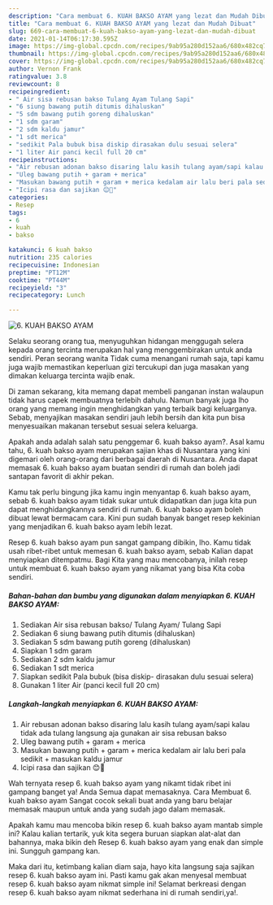 ```yaml
---
description: "Cara membuat 6. KUAH BAKSO AYAM yang lezat dan Mudah Dibuat"
title: "Cara membuat 6. KUAH BAKSO AYAM yang lezat dan Mudah Dibuat"
slug: 669-cara-membuat-6-kuah-bakso-ayam-yang-lezat-dan-mudah-dibuat
date: 2021-01-14T06:17:30.595Z
image: https://img-global.cpcdn.com/recipes/9ab95a280d152aa6/680x482cq70/6-kuah-bakso-ayam-foto-resep-utama.jpg
thumbnail: https://img-global.cpcdn.com/recipes/9ab95a280d152aa6/680x482cq70/6-kuah-bakso-ayam-foto-resep-utama.jpg
cover: https://img-global.cpcdn.com/recipes/9ab95a280d152aa6/680x482cq70/6-kuah-bakso-ayam-foto-resep-utama.jpg
author: Vernon Frank
ratingvalue: 3.8
reviewcount: 8
recipeingredient:
- " Air sisa rebusan bakso Tulang Ayam Tulang Sapi"
- "6 siung bawang putih ditumis dihaluskan"
- "5 sdm bawang putih goreng dihaluskan"
- "1 sdm garam"
- "2 sdm kaldu jamur"
- "1 sdt merica"
- "sedikit Pala bubuk bisa diskip dirasakan dulu sesuai selera"
- "1 liter Air panci kecil full 20 cm"
recipeinstructions:
- "Air rebusan adonan bakso disaring lalu kasih tulang ayam/sapi kalau tidak ada tulang langsung aja gunakan air sisa rebusan bakso"
- "Uleg bawang putih + garam + merica"
- "Masukan bawang putih + garam + merica kedalam air lalu beri pala sedikit + masukan kaldu jamur"
- "Icipi rasa dan sajikan 😊🤗"
categories:
- Resep
tags:
- 6
- kuah
- bakso

katakunci: 6 kuah bakso 
nutrition: 235 calories
recipecuisine: Indonesian
preptime: "PT12M"
cooktime: "PT44M"
recipeyield: "3"
recipecategory: Lunch

---
```



![6. KUAH BAKSO AYAM](https://img-global.cpcdn.com/recipes/9ab95a280d152aa6/680x482cq70/6-kuah-bakso-ayam-foto-resep-utama.jpg)

Selaku seorang orang tua, menyuguhkan hidangan menggugah selera kepada orang tercinta merupakan hal yang menggembirakan untuk anda sendiri. Peran seorang  wanita Tidak cuma menangani rumah saja, tapi kamu juga wajib memastikan keperluan gizi tercukupi dan juga masakan yang dimakan keluarga tercinta wajib enak.

Di zaman  sekarang, kita memang dapat membeli panganan instan walaupun tidak harus capek membuatnya terlebih dahulu. Namun banyak juga lho orang yang memang ingin menghidangkan yang terbaik bagi keluarganya. Sebab, menyajikan masakan sendiri jauh lebih bersih dan kita pun bisa menyesuaikan makanan tersebut sesuai selera keluarga. 



Apakah anda adalah salah satu penggemar 6. kuah bakso ayam?. Asal kamu tahu, 6. kuah bakso ayam merupakan sajian khas di Nusantara yang kini digemari oleh orang-orang dari berbagai daerah di Nusantara. Anda dapat memasak 6. kuah bakso ayam buatan sendiri di rumah dan boleh jadi santapan favorit di akhir pekan.

Kamu tak perlu bingung jika kamu ingin menyantap 6. kuah bakso ayam, sebab 6. kuah bakso ayam tidak sukar untuk didapatkan dan juga kita pun dapat menghidangkannya sendiri di rumah. 6. kuah bakso ayam boleh dibuat lewat bermacam cara. Kini pun sudah banyak banget resep kekinian yang menjadikan 6. kuah bakso ayam lebih lezat.

Resep 6. kuah bakso ayam pun sangat gampang dibikin, lho. Kamu tidak usah ribet-ribet untuk memesan 6. kuah bakso ayam, sebab Kalian dapat menyiapkan ditempatmu. Bagi Kita yang mau mencobanya, inilah resep untuk membuat 6. kuah bakso ayam yang nikamat yang bisa Kita coba sendiri.

<!--inarticleads1-->

##### Bahan-bahan dan bumbu yang digunakan dalam menyiapkan 6. KUAH BAKSO AYAM:

1. Sediakan  Air sisa rebusan bakso/ Tulang Ayam/ Tulang Sapi
1. Sediakan 6 siung bawang putih ditumis (dihaluskan)
1. Sediakan 5 sdm bawang putih goreng (dihaluskan)
1. Siapkan 1 sdm garam
1. Sediakan 2 sdm kaldu jamur
1. Sediakan 1 sdt merica
1. Siapkan sedikit Pala bubuk (bisa diskip- dirasakan dulu sesuai selera)
1. Gunakan 1 liter Air (panci kecil full 20 cm)




<!--inarticleads2-->

##### Langkah-langkah menyiapkan 6. KUAH BAKSO AYAM:

1. Air rebusan adonan bakso disaring lalu kasih tulang ayam/sapi kalau tidak ada tulang langsung aja gunakan air sisa rebusan bakso
1. Uleg bawang putih + garam + merica
1. Masukan bawang putih + garam + merica kedalam air lalu beri pala sedikit + masukan kaldu jamur
1. Icipi rasa dan sajikan 😊🤗




Wah ternyata resep 6. kuah bakso ayam yang nikamt tidak ribet ini gampang banget ya! Anda Semua dapat memasaknya. Cara Membuat 6. kuah bakso ayam Sangat cocok sekali buat anda yang baru belajar memasak maupun untuk anda yang sudah jago dalam memasak.

Apakah kamu mau mencoba bikin resep 6. kuah bakso ayam mantab simple ini? Kalau kalian tertarik, yuk kita segera buruan siapkan alat-alat dan bahannya, maka bikin deh Resep 6. kuah bakso ayam yang enak dan simple ini. Sungguh gampang kan. 

Maka dari itu, ketimbang kalian diam saja, hayo kita langsung saja sajikan resep 6. kuah bakso ayam ini. Pasti kamu gak akan menyesal membuat resep 6. kuah bakso ayam nikmat simple ini! Selamat berkreasi dengan resep 6. kuah bakso ayam nikmat sederhana ini di rumah sendiri,ya!.

